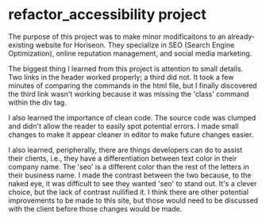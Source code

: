 # refactor_accessibility project

The purpose of this project was to make minor modificaitons to an already-existing website for Horiseon. They specialize in SEO (Search Engine Optimization), online reputation management, and social media marketing. 

The biggest thing I learned from this project is attention to small details. Two links in the header worked properly; a third did not. It took a few minutes of comparing the commands in the html file, but I finally discovered the third link wasn't working because it was missing the 'class' command within the div tag.

I also learned the importance of clean code. The source code was clumped and didn't allow the reader to easily spot potential errors. I made small changes to make it appear cleaner in editor to make future changes easier.

I also learned, peripherally, there are things developers can do to assist their clients, i.e., they have a differentiation between text color in their company name. The 'seo' is a different color than the rest of the letters in their business name. I made the contrast between the two because, to the naked eye, it was difficult to see they wanted 'seo' to stand out. It's a clever choice, but the lack of contrast nullified it. I think there are other potential improvements to be made to this site, but those would need to be discussed with the client before those changes would be made.

